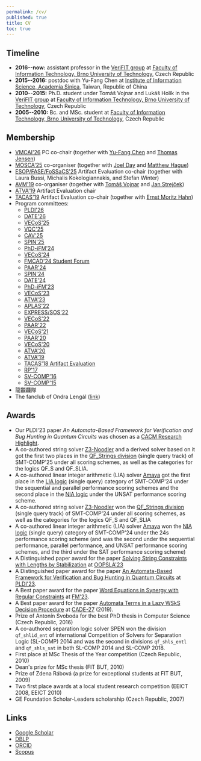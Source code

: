 ```yaml
---
permalink: /cv/
published: true
title: CV
toc: true
---
```

## Timeline

* **2016--now:** assistant professor in the [VeriFIT group](http://www.fit.vutbr.cz/research/groups/verifit/) at [Faculty of Information Technology, Brno University of Technology](https://www.fit.vutbr.cz), Czech Republic
* **2015--2016:** postdoc with Yu-Fang Chen at [Institute of Information Science, Academia Sinica](https://www.iis.sinica.edu.tw), Taiwan, Republic of China
* **2010--2015:** Ph.D. student under Tomáš Vojnar and Lukáš Holík in the [VeriFIT group](http://www.fit.vutbr.cz/research/groups/verifit/) at [Faculty of Information Technology, Brno University of Technology](https://www.fit.vutbr.cz), Czech Republic
* **2005--2010:** Bc. and MSc. student at [Faculty of Information Technology, Brno University of Technology](https://www.fit.vutbr.cz), Czech Republic

## Membership

* [VMCAI'26](https://conf.researchr.org/home/VMCAI-2026) PC co-chair (together with [Yu-Fang Chen](https://guluchen.github.io/) and [Thomas Jensen](https://www.irisa.fr/celtique/jensen/))
* [MOSCA'25](https://mosca2025.github.io/) co-organiser (together with [Joel Day](https://www.lboro.ac.uk/departments/compsci/staff/joel-day/) and [Matthew Hague](https://www.cs.rhul.ac.uk/home/uxac009/))
* [ESOP/FASE/FoSSaCS'25](https://etaps.org/2025/conferences/ae-esop-fase-fossacs/) Artifact Evaluation co-chair (together with Laura Bussi, Michalis Kokologiannakis, and Stefan Winter)
* [AVM'19](https://avm19.fit.vutbr.cz) co-organiser (together with [Tomáš Vojnar](https://www.fit.vutbr.cz/~vojnar) and [Jan Strejček](https://www.fi.muni.cz/~xstrejc/))
* [ATVA'19](http://atva2019.iis.sinica.edu.tw/) Artifact Evaluation chair
* [TACAS'19](https://conf.researchr.org/track/etaps-2019/tacas-2019-papers) Artifact Evaluation co-chair (together with [Ernst Moritz Hahn](http://iscasmc.ios.ac.cn/?page_id=71))
* Program committees:
  * [PLDI'26](https://pldi26.sigplan.org/)
  * [DATE'26](https://date26.date-conference.com/)
  * [VECoS'25](https://www.vecos-world.org/2025/)
  * [VQC'25](https://verifiedqc.github.io/2025/)
  * [CAV'25](https://conferences.i-cav.org/2025/)
  * [SPIN'25](https://spin-web.github.io/SPIN2025/)
  * [PhD-iFM'24](https://ifm2024.cs.manchester.ac.uk/phd-symposium.html)
  * [VECoS'24](https://www.vecos-world.org/2024/)
  * [FMCAD'24 Student Forum](https://fmcad.org/FMCAD24/student_forum/)
  * [PAAR'24](https://paar2024.github.io/)
  * [SPIN'24](https://spin-web.github.io/SPIN2024/)
  * [DATE'24](https://date24.date-conference.com/)
  * [PhD-iFM'23](https://liacs.leidenuniv.nl/~bonsanguemm/ifm23/phd.html)
  * [VECoS'23](http://vecos-world.org/2023/)
  * [ATVA'23](https://atva-conference.org/2023/)
  * [APLAS'22](https://2022.splashcon.org/home/aplas-2022)
  * [EXPRESS/SOS'22](https://express-sos2022.github.io/)
  * [VECoS'22](http://vecos-world.org/2022/)
  * [PAAR'22](https://paar2022.github.io/)
  * [VECoS'21](http://vecos-world.org/2021/)
  * [PAAR'20](http://paar2020.gforge.inria.fr)
  * [VECoS'20](http://vecos-world.org/2020/)
  * [ATVA'20](http://fit.uet.vnu.edu.vn/atva2020/)
  * [ATVA'19](http://atva2019.iis.sinica.edu.tw/)
  * [TACAS'18 Artifact Evaluation](https://tacas.info/artifacts.php)
  * [RP'17](http://rp17.cs.rhul.ac.uk/)
  * [SV-COMP'16](https://sv-comp.sosy-lab.org/2016/index.php)
  * [SV-COMP'15](https://sv-comp.sosy-lab.org/2015/index.php)
* 龍龖龘隊
* The fanclub of Ondra Lengál ([link](https://www.facebook.com/groups/410164136336727"))

## Awards

* Our PLDI'23 paper *An Automata-Based Framework for Verification and Bug Hunting in Quantum Circuits* was chosen as a [CACM Research Highlight](https://dl.acm.org/doi/10.1145/3725728).
* A co-authored string solver [Z3-Noodler](https://github.com/VeriFIT/z3-noodler) and a derived solver based on it got the first two places in the [QF_Strings division](https://smt-comp.github.io/2025/results/qf_strings-single-query/) (single query track) of SMT-COMP'25 under all scoring schemes, as well as the categories for the logics QF_S and QF_SLIA.
* A co-authored linear integer arithmetic (LIA) solver [Amaya](https://github.com/MichalHe/amaya) got the first place in the [LIA logic](https://smt-comp.github.io/2025/results/lia-single-query/) (single query) category of SMT-COMP'24 under the sequential and parallel performance scoring schemes and the second place in the [NIA logic](https://smt-comp.github.io/2025/results/nia-single-query/) under the UNSAT performance scoring scheme.
* A co-authored string solver [Z3-Noodler](https://github.com/VeriFIT/z3-noodler) won the [QF_Strings division](https://smt-comp.github.io/2024/results/qf_strings-single-query/) (single query track) of SMT-COMP'24 under all scoring schemes, as well as the categories for the logics QF_S and QF_SLIA
* A co-authored linear integer arithmetic (LIA) solver [Amaya](https://github.com/MichalHe/amaya) won the [NIA logic](https://smt-comp.github.io/2024/results/nia-single-query/) (single query) category of SMT-COMP'24 under the 24s performance scoring scheme (and was the second under the sequential performance, parallel performance, and UNSAT performance scoring schemes, and the third under the SAT performance scoring scheme)
* A Distinguished paper award for the paper [Solving String Constraints with Lengths by Stabilization](http://dx.doi.org/10.1145/3622872) at [OOPSLA'23](https://2023.splashcon.org/track/splash-2023-oopsla)
* A Distinguished paper award for the paper [An Automata-Based Framework for Verification and Bug Hunting in Quantum Circuits](http://dx.doi.org/10.1145/3591270) at [PLDI'23](https://pldi23.sigplan.org/).
* A Best paper award for the paper [Word Equations in Synergy with Regular Constraints](http://dx.doi.org/10.1007/978-3-031-27481-7_23) at [FM'23](https://fm2023.isp.uni-luebeck.de/).
* A Best paper award for the paper [Automata Terms in a Lazy WSkS Decision Procedure](http://dx.doi.org/10.1007/978-3-030-29436-6_18) at [CADE-27](https://www.mat.ufrn.br/cade-27) (2019).
* Prize of Antonín Svoboda for the best PhD thesis in Computer Science (Czech Republic, 2016)
* A co-authored separation logic solver SPEN won the division `qf_shlid_ent` of international Competition of Solvers for Separation Logic (SL-COMP) 2014 and was the second in divisions `qf_shls_entl` and `qf_shls_sat` in both SL-COMP 2014 and SL-COMP 2018.
* First place at MSc Thesis of the Year competition (Czech Republic, 2010)
* Dean's prize for MSc thesis (FIT BUT, 2010)
* Prize of Zdena Rábová (a prize for exceptional students at FIT BUT, 2009)
* Two first place awards at a local student research competition (EEICT 2008, EEICT 2010)
* GE Foundation Scholar-Leaders scholarship (Czech Republic, 2007)

## Links

* [Google Scholar](https://scholar.google.com/citations?user=m3bsxv4AAAAJ)
* [DBLP](https://dblp.uni-trier.de/pers/hd/l/Leng=aacute=l:Ondrej)
* [ORCID](https://www.orcid.org/0000-0002-3038-5875)
* [Scopus](https://www.scopus.com/authid/detail.uri?authorId=24822331700)
